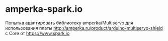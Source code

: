 # amperka-spark.io

Попытка адаптировать библиотеку amperka/Multiservo для использования платы http://amperka.ru/product/arduino-multiservo-shield с Core от https://www.spark.io
